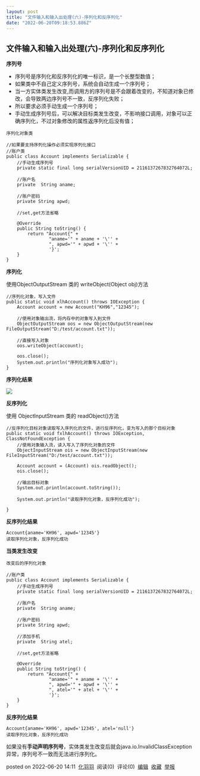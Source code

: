 ```yaml
---
layout: post
title: "文件输入和输入出处理(六)-序列化和反序列化"
date: "2022-06-20T09:18:53.886Z"
---
```

文件输入和输入出处理(六)-序列化和反序列化
----------------------

**序列号**

*   序列号是序列化和反序列化的唯一标识，是一个长整型数值；
*   如果类中不自己定义序列号，系统会自动生成一个序列号；
*   当一方实体类发生改变,而调用方的序列号是不会跟着改变的，不知道对象已修改，会导致两边序列号不一致，反序列化失败；
*   所以要求必须手动生成一个序列号；
*   手动生成序列号后，可以解决目标类发生改变，不影响接口调用，对象可以正确序列化，不过对象修改的属性返序列化后没有值；

`序列化对象类`

    //如果要支持序列化操作必须实现序列化接口
    //账户类
    public class Account implements Serializable {
    	//手动生成序列号
        private static final long serialVersionUID = 2116137267832764072L;
        
        //账户名
        private  String aname;
    
        //账户密码
        private String apwd;
        
        //set,get方法省略
        
        @Override
        public String toString() {
            return "Account{" +
                    "aname='" + aname + '\'' +
                    ", apwd='" + apwd + '\'' +
                    '}';
        }
    }    
    

**序列化**

使用ObjectOutputStream 类的 writeObject(Object obj)方法

    //序列化对象，写入文件
    public static void xlhAccount() throws IOException {
        Account account = new Account("KH96","12345");
    
        //使用对象输出流，将内存中的对象写入到文件
        ObjectOutputStream oos = new ObjectOutputStream(new FileOutputStream("D:/test/account.txt"));
        
        //直接写入对象
        oos.writeObject(account);
    
        oos.close();
        System.out.println("序列化对象写入成功");
    }
    

**序列化结果**

![](https://img2022.cnblogs.com/blog/2793469/202206/2793469-20220620140424692-1857097997.png)

**反序列化**

使用 ObjectInputStream 类的 readObject()方法

    //反序列化目标对象读取写入序列化的文件，进行反序列化，变为写入的那个目标对象
    public static void fxlhAccount() throws IOException, ClassNotFoundException {
        //使用对象输入流，读入写入了序列化对象的文件
        ObjectInputStream ois = new ObjectInputStream(new FileInputStream("D:/test/account.txt"));
        
        Account account = (Account) ois.readObject();
        ois.close();
        
        //输出目标对象
        System.out.println(account.toString());
    
        System.out.println("读取序列化对象，反序列化成功");
    
    }
    

**反序列化结果**

    Account{aname='KH96', apwd='12345'}
    读取序列化对象，反序列化成功
    

**当类发生改变**

`改变后的序列化对象`

    //账户类
    public class Account implements Serializable {
    	//手动生成序列号
        private static final long serialVersionUID = 2116137267832764072L;
        
        //账户名
        private  String aname;
        
        //账户密码
        private String apwd;
    
        //添加手机
        private  String atel;
        
        //set,get方法省略
        
        @Override
        public String toString() {
            return "Account{" +
                    "aname='" + aname + '\'' +
                    ", apwd='" + apwd + '\'' +
                    ", atel='" + atel + '\'' +
                    '}';
        }
    }
    

**反序列化结果**

    Account{aname='KH96', apwd='12345', atel='null'}
    读取序列化对象，反序列化成功
    

如果没有**手动声明序列号**，实体类发生改变后就会java.io.InvalidClassException异常，序列号不一致而无法进行序列化。

posted on 2022-06-20 14:11  [化羽羽](https://www.cnblogs.com/xiaoqigui/)  阅读(0)  评论(0)  [编辑](https://i.cnblogs.com/EditPosts.aspx?postid=16393040)  [收藏](javascript:void(0))  [举报](javascript:void(0))